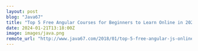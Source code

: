 ```yaml
---
layout: post
blog: "Java67"
title: "Top 5 Free Angular Courses for Beginners to Learn Online in 2024 - Best of Lot"
date: 2024-01-21T13:18:00Z
image: images/java.png
remote_url: "http://www.java67.com/2018/01/top-5-free-angular-js-online-courses-for-web-developers.html"
---
```

